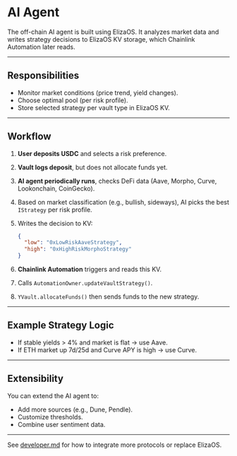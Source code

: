 # AI Agent

The off-chain AI agent is built using ElizaOS. It analyzes market data and writes strategy decisions to ElizaOS KV storage, which Chainlink Automation later reads.

---

## Responsibilities

* Monitor market conditions (price trend, yield changes).
* Choose optimal pool (per risk profile).
* Store selected strategy per vault type in ElizaOS KV.

---

## Workflow

1. **User deposits USDC** and selects a risk preference.
2. **Vault logs deposit**, but does not allocate funds yet.
3. **AI agent periodically runs**, checks DeFi data (Aave, Morpho, Curve, Lookonchain, CoinGecko).
4. Based on market classification (e.g., bullish, sideways), AI picks the best `IStrategy` per risk profile.
5. Writes the decision to KV:

   ```json
   {
     "low": "0xLowRiskAaveStrategy",
     "high": "0xHighRiskMorphoStrategy"
   }
   ```
6. **Chainlink Automation** triggers and reads this KV.
7. Calls `AutomationOwner.updateVaultStrategy()`.
8. `YVault.allocateFunds()` then sends funds to the new strategy.

---

## Example Strategy Logic

* If stable yields > 4% and market is flat → use Aave.
* If ETH market up 7d/25d and Curve APY is high → use Curve.

---

## Extensibility

You can extend the AI agent to:

* Add more sources (e.g., Dune, Pendle).
* Customize thresholds.
* Combine user sentiment data.

---

See [developer.md](developer.md) for how to integrate more protocols or replace ElizaOS.
